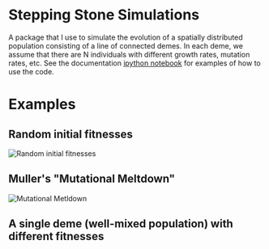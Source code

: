 # Stepping Stone Simulations

A package that I use to simulate the evolution of a spatially distributed population consisting of 
a line of connected demes. In each deme, we assume that there are N individuals with different
growth rates, mutation rates, etc. See the documentation [ipython notebook](https://github.com/btweinstein/stepping_stone_expansions/blob/master/docs/examples_of_use.ipynb) 
for examples of how to use the code.

# Examples

## Random initial fitnesses

![Random initial fitnesses](https://github.com/btweinstein/stepping_stone_expansions/blob/master/examples/random_initial_fitness.png)

## Muller's "Mutational Meltdown"

![Mutational Metldown](https://github.com/btweinstein/stepping_stone_expansions/blob/master/examples/mutational_meltdown.png)

## A single deme (well-mixed population) with different fitnesses


